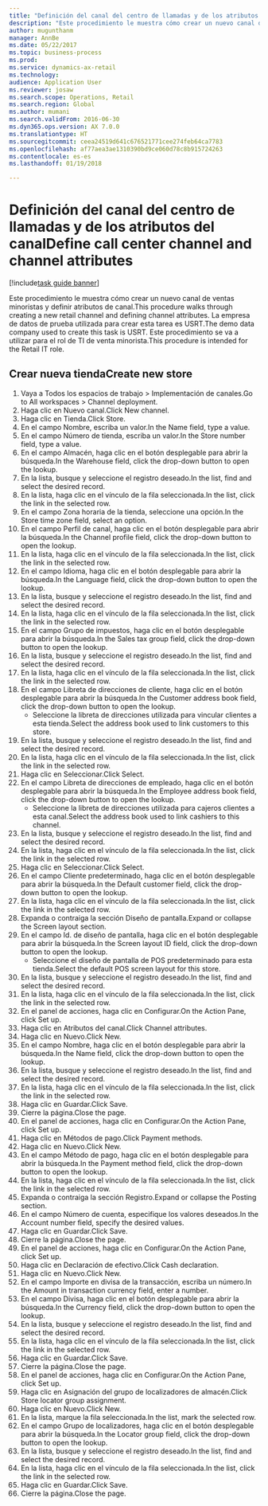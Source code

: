 ```yaml
--- 
title: "Definición del canal del centro de llamadas y de los atributos del canal"
description: "Este procedimiento le muestra cómo crear un nuevo canal de ventas minoristas y definir atributos de canal."
author: mugunthanm
manager: AnnBe
ms.date: 05/22/2017
ms.topic: business-process
ms.prod: 
ms.service: dynamics-ax-retail
ms.technology: 
audience: Application User
ms.reviewer: josaw
ms.search.scope: Operations, Retail
ms.search.region: Global
ms.author: mumani
ms.search.validFrom: 2016-06-30
ms.dyn365.ops.version: AX 7.0.0
ms.translationtype: HT
ms.sourcegitcommit: ceea24519d641c676521771cee274feb64ca7783
ms.openlocfilehash: af77aea3ae1310390bd9ce060d78c8b915724263
ms.contentlocale: es-es
ms.lasthandoff: 01/19/2018

---
```

# <a name="define-call-center-channel-and-channel-attributes"></a><span data-ttu-id="74dc1-103">Definición del canal del centro de llamadas y de los atributos del canal</span><span class="sxs-lookup"><span data-stu-id="74dc1-103">Define call center channel and channel attributes</span></span>

[!include[task guide banner](../includes/task-guide-banner.md)]

<span data-ttu-id="74dc1-104">Este procedimiento le muestra cómo crear un nuevo canal de ventas minoristas y definir atributos de canal.</span><span class="sxs-lookup"><span data-stu-id="74dc1-104">This procedure walks through creating a new retail channel and defining channel attributes.</span></span> <span data-ttu-id="74dc1-105">La empresa de datos de prueba utilizada para crear esta tarea es USRT.</span><span class="sxs-lookup"><span data-stu-id="74dc1-105">The demo data company used to create this task is USRT.</span></span> <span data-ttu-id="74dc1-106">Este procedimiento se va a utilizar para el rol de TI de venta minorista.</span><span class="sxs-lookup"><span data-stu-id="74dc1-106">This procedure is intended for the Retail IT role.</span></span>


## <a name="create-new-store"></a><span data-ttu-id="74dc1-107">Crear nueva tienda</span><span class="sxs-lookup"><span data-stu-id="74dc1-107">Create new store</span></span>
1. <span data-ttu-id="74dc1-108">Vaya a Todos los espacios de trabajo > Implementación de canales.</span><span class="sxs-lookup"><span data-stu-id="74dc1-108">Go to All workspaces > Channel deployment.</span></span>
2. <span data-ttu-id="74dc1-109">Haga clic en Nuevo canal.</span><span class="sxs-lookup"><span data-stu-id="74dc1-109">Click New channel.</span></span>
3. <span data-ttu-id="74dc1-110">Haga clic en Tienda.</span><span class="sxs-lookup"><span data-stu-id="74dc1-110">Click Store.</span></span>
4. <span data-ttu-id="74dc1-111">En el campo Nombre, escriba un valor.</span><span class="sxs-lookup"><span data-stu-id="74dc1-111">In the Name field, type a value.</span></span>
5. <span data-ttu-id="74dc1-112">En el campo Número de tienda, escriba un valor.</span><span class="sxs-lookup"><span data-stu-id="74dc1-112">In the Store number field, type a value.</span></span>
6. <span data-ttu-id="74dc1-113">En el campo Almacén, haga clic en el botón desplegable para abrir la búsqueda.</span><span class="sxs-lookup"><span data-stu-id="74dc1-113">In the Warehouse field, click the drop-down button to open the lookup.</span></span>
7. <span data-ttu-id="74dc1-114">En la lista, busque y seleccione el registro deseado.</span><span class="sxs-lookup"><span data-stu-id="74dc1-114">In the list, find and select the desired record.</span></span>
8. <span data-ttu-id="74dc1-115">En la lista, haga clic en el vínculo de la fila seleccionada.</span><span class="sxs-lookup"><span data-stu-id="74dc1-115">In the list, click the link in the selected row.</span></span>
9. <span data-ttu-id="74dc1-116">En el campo Zona horaria de la tienda, seleccione una opción.</span><span class="sxs-lookup"><span data-stu-id="74dc1-116">In the Store time zone field, select an option.</span></span>
10. <span data-ttu-id="74dc1-117">En el campo Perfil de canal, haga clic en el botón desplegable para abrir la búsqueda.</span><span class="sxs-lookup"><span data-stu-id="74dc1-117">In the Channel profile field, click the drop-down button to open the lookup.</span></span>
11. <span data-ttu-id="74dc1-118">En la lista, haga clic en el vínculo de la fila seleccionada.</span><span class="sxs-lookup"><span data-stu-id="74dc1-118">In the list, click the link in the selected row.</span></span>
12. <span data-ttu-id="74dc1-119">En el campo Idioma, haga clic en el botón desplegable para abrir la búsqueda.</span><span class="sxs-lookup"><span data-stu-id="74dc1-119">In the Language field, click the drop-down button to open the lookup.</span></span>
13. <span data-ttu-id="74dc1-120">En la lista, busque y seleccione el registro deseado.</span><span class="sxs-lookup"><span data-stu-id="74dc1-120">In the list, find and select the desired record.</span></span>
14. <span data-ttu-id="74dc1-121">En la lista, haga clic en el vínculo de la fila seleccionada.</span><span class="sxs-lookup"><span data-stu-id="74dc1-121">In the list, click the link in the selected row.</span></span>
15. <span data-ttu-id="74dc1-122">En el campo Grupo de impuestos, haga clic en el botón desplegable para abrir la búsqueda.</span><span class="sxs-lookup"><span data-stu-id="74dc1-122">In the Sales tax group field, click the drop-down button to open the lookup.</span></span>
16. <span data-ttu-id="74dc1-123">En la lista, busque y seleccione el registro deseado.</span><span class="sxs-lookup"><span data-stu-id="74dc1-123">In the list, find and select the desired record.</span></span>
17. <span data-ttu-id="74dc1-124">En la lista, haga clic en el vínculo de la fila seleccionada.</span><span class="sxs-lookup"><span data-stu-id="74dc1-124">In the list, click the link in the selected row.</span></span>
18. <span data-ttu-id="74dc1-125">En el campo Libreta de direcciones de cliente, haga clic en el botón desplegable para abrir la búsqueda.</span><span class="sxs-lookup"><span data-stu-id="74dc1-125">In the Customer address book field, click the drop-down button to open the lookup.</span></span>
    * <span data-ttu-id="74dc1-126">Seleccione la libreta de direcciones utilizada para vincular clientes a esta tienda.</span><span class="sxs-lookup"><span data-stu-id="74dc1-126">Select the address book used to link customers to this store.</span></span>  
19. <span data-ttu-id="74dc1-127">En la lista, busque y seleccione el registro deseado.</span><span class="sxs-lookup"><span data-stu-id="74dc1-127">In the list, find and select the desired record.</span></span>
20. <span data-ttu-id="74dc1-128">En la lista, haga clic en el vínculo de la fila seleccionada.</span><span class="sxs-lookup"><span data-stu-id="74dc1-128">In the list, click the link in the selected row.</span></span>
21. <span data-ttu-id="74dc1-129">Haga clic en Seleccionar.</span><span class="sxs-lookup"><span data-stu-id="74dc1-129">Click Select.</span></span>
22. <span data-ttu-id="74dc1-130">En el campo Libreta de direcciones de empleado, haga clic en el botón desplegable para abrir la búsqueda.</span><span class="sxs-lookup"><span data-stu-id="74dc1-130">In the Employee address book field, click the drop-down button to open the lookup.</span></span>
    * <span data-ttu-id="74dc1-131">Seleccione la libreta de direcciones utilizada para cajeros clientes a esta canal.</span><span class="sxs-lookup"><span data-stu-id="74dc1-131">Select the address book used to link cashiers to this channel.</span></span>  
23. <span data-ttu-id="74dc1-132">En la lista, busque y seleccione el registro deseado.</span><span class="sxs-lookup"><span data-stu-id="74dc1-132">In the list, find and select the desired record.</span></span>
24. <span data-ttu-id="74dc1-133">En la lista, haga clic en el vínculo de la fila seleccionada.</span><span class="sxs-lookup"><span data-stu-id="74dc1-133">In the list, click the link in the selected row.</span></span>
25. <span data-ttu-id="74dc1-134">Haga clic en Seleccionar.</span><span class="sxs-lookup"><span data-stu-id="74dc1-134">Click Select.</span></span>
26. <span data-ttu-id="74dc1-135">En el campo Cliente predeterminado, haga clic en el botón desplegable para abrir la búsqueda.</span><span class="sxs-lookup"><span data-stu-id="74dc1-135">In the Default customer field, click the drop-down button to open the lookup.</span></span>
27. <span data-ttu-id="74dc1-136">En la lista, haga clic en el vínculo de la fila seleccionada.</span><span class="sxs-lookup"><span data-stu-id="74dc1-136">In the list, click the link in the selected row.</span></span>
28. <span data-ttu-id="74dc1-137">Expanda o contraiga la sección Diseño de pantalla.</span><span class="sxs-lookup"><span data-stu-id="74dc1-137">Expand or collapse the Screen layout section.</span></span>
29. <span data-ttu-id="74dc1-138">En el campo Id. de diseño de pantalla, haga clic en el botón desplegable para abrir la búsqueda.</span><span class="sxs-lookup"><span data-stu-id="74dc1-138">In the Screen layout ID field, click the drop-down button to open the lookup.</span></span>
    * <span data-ttu-id="74dc1-139">Seleccione el diseño de pantalla de POS predeterminado para esta tienda.</span><span class="sxs-lookup"><span data-stu-id="74dc1-139">Select the default POS screen layout for this store.</span></span>  
30. <span data-ttu-id="74dc1-140">En la lista, busque y seleccione el registro deseado.</span><span class="sxs-lookup"><span data-stu-id="74dc1-140">In the list, find and select the desired record.</span></span>
31. <span data-ttu-id="74dc1-141">En la lista, haga clic en el vínculo de la fila seleccionada.</span><span class="sxs-lookup"><span data-stu-id="74dc1-141">In the list, click the link in the selected row.</span></span>
32. <span data-ttu-id="74dc1-142">En el panel de acciones, haga clic en Configurar.</span><span class="sxs-lookup"><span data-stu-id="74dc1-142">On the Action Pane, click Set up.</span></span>
33. <span data-ttu-id="74dc1-143">Haga clic en Atributos del canal.</span><span class="sxs-lookup"><span data-stu-id="74dc1-143">Click Channel attributes.</span></span>
34. <span data-ttu-id="74dc1-144">Haga clic en Nuevo.</span><span class="sxs-lookup"><span data-stu-id="74dc1-144">Click New.</span></span>
35. <span data-ttu-id="74dc1-145">En el campo Nombre, haga clic en el botón desplegable para abrir la búsqueda.</span><span class="sxs-lookup"><span data-stu-id="74dc1-145">In the Name field, click the drop-down button to open the lookup.</span></span>
36. <span data-ttu-id="74dc1-146">En la lista, busque y seleccione el registro deseado.</span><span class="sxs-lookup"><span data-stu-id="74dc1-146">In the list, find and select the desired record.</span></span>
37. <span data-ttu-id="74dc1-147">En la lista, haga clic en el vínculo de la fila seleccionada.</span><span class="sxs-lookup"><span data-stu-id="74dc1-147">In the list, click the link in the selected row.</span></span>
38. <span data-ttu-id="74dc1-148">Haga clic en Guardar.</span><span class="sxs-lookup"><span data-stu-id="74dc1-148">Click Save.</span></span>
39. <span data-ttu-id="74dc1-149">Cierre la página.</span><span class="sxs-lookup"><span data-stu-id="74dc1-149">Close the page.</span></span>
40. <span data-ttu-id="74dc1-150">En el panel de acciones, haga clic en Configurar.</span><span class="sxs-lookup"><span data-stu-id="74dc1-150">On the Action Pane, click Set up.</span></span>
41. <span data-ttu-id="74dc1-151">Haga clic en Métodos de pago.</span><span class="sxs-lookup"><span data-stu-id="74dc1-151">Click Payment methods.</span></span>
42. <span data-ttu-id="74dc1-152">Haga clic en Nuevo.</span><span class="sxs-lookup"><span data-stu-id="74dc1-152">Click New.</span></span>
43. <span data-ttu-id="74dc1-153">En el campo Método de pago, haga clic en el botón desplegable para abrir la búsqueda.</span><span class="sxs-lookup"><span data-stu-id="74dc1-153">In the Payment method field, click the drop-down button to open the lookup.</span></span>
44. <span data-ttu-id="74dc1-154">En la lista, haga clic en el vínculo de la fila seleccionada.</span><span class="sxs-lookup"><span data-stu-id="74dc1-154">In the list, click the link in the selected row.</span></span>
45. <span data-ttu-id="74dc1-155">Expanda o contraiga la sección Registro.</span><span class="sxs-lookup"><span data-stu-id="74dc1-155">Expand or collapse the Posting section.</span></span>
46. <span data-ttu-id="74dc1-156">En el campo Número de cuenta, especifique los valores deseados.</span><span class="sxs-lookup"><span data-stu-id="74dc1-156">In the Account number field, specify the desired values.</span></span>
47. <span data-ttu-id="74dc1-157">Haga clic en Guardar.</span><span class="sxs-lookup"><span data-stu-id="74dc1-157">Click Save.</span></span>
48. <span data-ttu-id="74dc1-158">Cierre la página.</span><span class="sxs-lookup"><span data-stu-id="74dc1-158">Close the page.</span></span>
49. <span data-ttu-id="74dc1-159">En el panel de acciones, haga clic en Configurar.</span><span class="sxs-lookup"><span data-stu-id="74dc1-159">On the Action Pane, click Set up.</span></span>
50. <span data-ttu-id="74dc1-160">Haga clic en Declaración de efectivo.</span><span class="sxs-lookup"><span data-stu-id="74dc1-160">Click Cash declaration.</span></span>
51. <span data-ttu-id="74dc1-161">Haga clic en Nuevo.</span><span class="sxs-lookup"><span data-stu-id="74dc1-161">Click New.</span></span>
52. <span data-ttu-id="74dc1-162">En el campo Importe en divisa de la transacción, escriba un número.</span><span class="sxs-lookup"><span data-stu-id="74dc1-162">In the Amount in transaction currency field, enter a number.</span></span>
53. <span data-ttu-id="74dc1-163">En el campo Divisa, haga clic en el botón desplegable para abrir la búsqueda.</span><span class="sxs-lookup"><span data-stu-id="74dc1-163">In the Currency field, click the drop-down button to open the lookup.</span></span>
54. <span data-ttu-id="74dc1-164">En la lista, busque y seleccione el registro deseado.</span><span class="sxs-lookup"><span data-stu-id="74dc1-164">In the list, find and select the desired record.</span></span>
55. <span data-ttu-id="74dc1-165">En la lista, haga clic en el vínculo de la fila seleccionada.</span><span class="sxs-lookup"><span data-stu-id="74dc1-165">In the list, click the link in the selected row.</span></span>
56. <span data-ttu-id="74dc1-166">Haga clic en Guardar.</span><span class="sxs-lookup"><span data-stu-id="74dc1-166">Click Save.</span></span>
57. <span data-ttu-id="74dc1-167">Cierre la página.</span><span class="sxs-lookup"><span data-stu-id="74dc1-167">Close the page.</span></span>
58. <span data-ttu-id="74dc1-168">En el panel de acciones, haga clic en Configurar.</span><span class="sxs-lookup"><span data-stu-id="74dc1-168">On the Action Pane, click Set up.</span></span>
59. <span data-ttu-id="74dc1-169">Haga clic en Asignación del grupo de localizadores de almacén.</span><span class="sxs-lookup"><span data-stu-id="74dc1-169">Click Store locator group assignment.</span></span>
60. <span data-ttu-id="74dc1-170">Haga clic en Nuevo.</span><span class="sxs-lookup"><span data-stu-id="74dc1-170">Click New.</span></span>
61. <span data-ttu-id="74dc1-171">En la lista, marque la fila seleccionada.</span><span class="sxs-lookup"><span data-stu-id="74dc1-171">In the list, mark the selected row.</span></span>
62. <span data-ttu-id="74dc1-172">En el campo Grupo de localizadores, haga clic en el botón desplegable para abrir la búsqueda.</span><span class="sxs-lookup"><span data-stu-id="74dc1-172">In the Locator group field, click the drop-down button to open the lookup.</span></span>
63. <span data-ttu-id="74dc1-173">En la lista, busque y seleccione el registro deseado.</span><span class="sxs-lookup"><span data-stu-id="74dc1-173">In the list, find and select the desired record.</span></span>
64. <span data-ttu-id="74dc1-174">En la lista, haga clic en el vínculo de la fila seleccionada.</span><span class="sxs-lookup"><span data-stu-id="74dc1-174">In the list, click the link in the selected row.</span></span>
65. <span data-ttu-id="74dc1-175">Haga clic en Guardar.</span><span class="sxs-lookup"><span data-stu-id="74dc1-175">Click Save.</span></span>
66. <span data-ttu-id="74dc1-176">Cierre la página.</span><span class="sxs-lookup"><span data-stu-id="74dc1-176">Close the page.</span></span>


